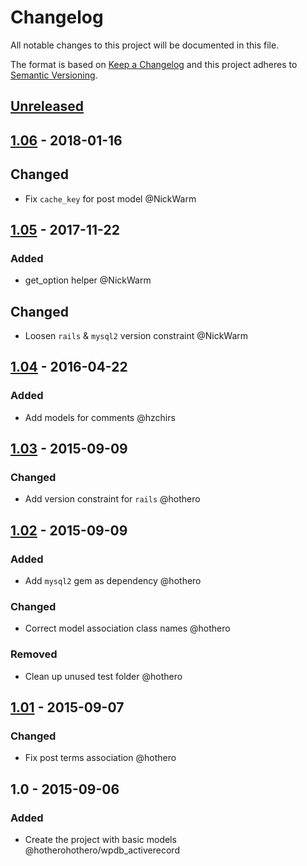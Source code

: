 # Changelog
All notable changes to this project will be documented in this file.

The format is based on [Keep a Changelog](http://keepachangelog.com/en/1.0.0/)
and this project adheres to [Semantic Versioning](http://semver.org/spec/v2.0.0.html).

## [Unreleased]

## [1.06] - 2018-01-16
## Changed
- Fix `cache_key` for post model @NickWarm

## [1.05] - 2017-11-22
### Added
- get_option helper @NickWarm

## Changed
- Loosen `rails` & `mysql2` version constraint @NickWarm

## [1.04] - 2016-04-22
### Added
- Add models for comments @hzchirs

## [1.03] - 2015-09-09
### Changed
- Add version constraint for `rails` @hothero

## [1.02] - 2015-09-09
### Added
- Add `mysql2` gem as dependency @hothero

### Changed
- Correct model association class names @hothero

### Removed
- Clean up unused test folder @hothero

## [1.01] - 2015-09-07
### Changed
- Fix post terms association @hothero

## 1.0 - 2015-09-06
### Added
- Create the project with basic models @hotherohothero/wpdb_activerecord

[Unreleased]: https://github.com/hothero/wpdb_activerecord/compare/v1.06...HEAD
[1.06]: https://github.com/hothero/wpdb_activerecord/compare/v1.05...v1.06
[1.05]: https://github.com/hothero/wpdb_activerecord/compare/v1.04...v1.05
[1.04]: https://github.com/hothero/wpdb_activerecord/compare/v1.03...v1.04
[1.03]: https://github.com/hothero/wpdb_activerecord/compare/v1.02...v1.03
[1.02]: https://github.com/hothero/wpdb_activerecord/compare/v1.01...v1.02
[1.01]: https://github.com/hothero/wpdb_activerecord/compare/v1.0...v1.01